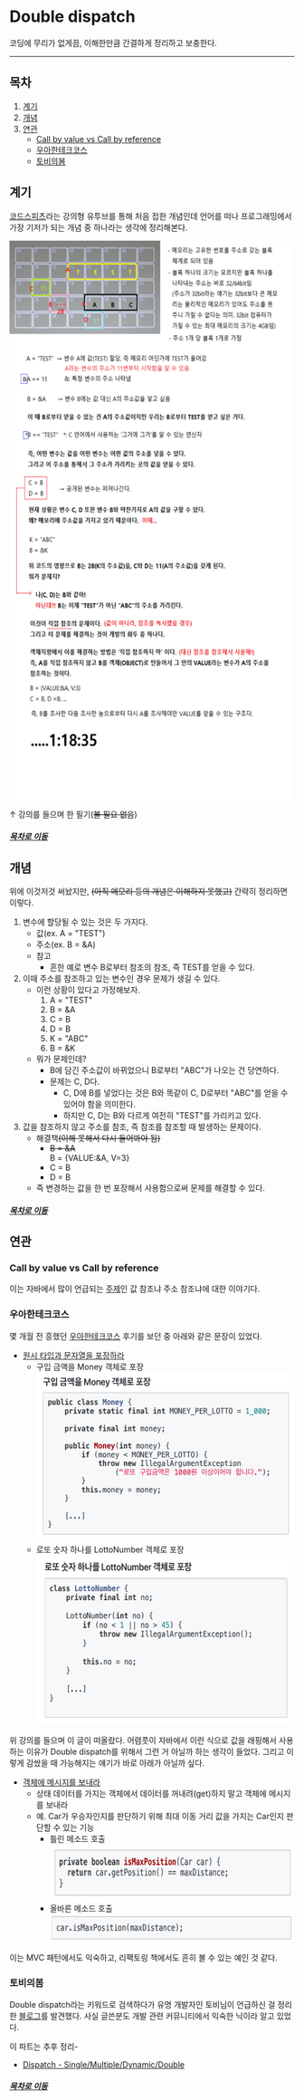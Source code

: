 Double dispatch
=====
코딩에 무리가 없게끔, 이해한만큼 간결하게 정리하고 보충한다.
- - -
## 목차
1. [계기](#계기)
2. [개념](#개념)
3. [연관](#연관)
	* [Call by value vs Call by reference](#Call-by-value-vs-Call-by-reference)
	* [우아한테크코스](#우아한테크코스)
	* [토비의봄](#토비의봄)

## 계기
[코드스피츠](https://www.youtube.com/watch?v=0j_eGoF8Q98&t=4724s)라는 강의형 유투브를 통해 처음 접한 개념인데 언어를 떠나 프로그래밍에서 가장 기저가 되는 개념 중 하나라는 생각에 정리해본다.  

<img src="../../img/double_dispatch.png" width="500" height="1000"></br>
↑ 강의를 들으며 한 필기(~~볼 필요 없음~~)

##### [목차로 이동](#목차)

## 개념
위에 이것저것 써놨지만, ~~(아직 메모리 등의 개념은 이해하지 못했고)~~ 간략히 정리하면 이렇다. 

1. 변수에 할당될 수 있는 것은 두 가지다.
	* 값(ex. A = "TEST")
	* 주소(ex. B = &A)
	* 참고
		* 흔한 예로 변수 B로부터 참조의 참조, 즉 TEST를 얻을 수 있다.
2. 이때 주소를 참조하고 있는 변수인 경우 문제가 생길 수 있다.
	* 이런 상황이 있다고 가정해보자.
		1. A = "TEST" 
		2. B = &A
		3. C = B
		4. D = B
		5. K = "ABC"
		6. B = &K
	* 뭐가 문제인데?
		* B에 담긴 주소값이 바뀌었으니 B로부터 "ABC"가 나오는 건 당연하다.
		* 문제는 C, D다.
			* C, D에 B를 넣었다는 것은 B와 똑같이 C, D로부터 "ABC"를 얻을 수 있어야 함을 의미한다.
			* 하지만 C, D는 B와 다르게 여전히 "TEST"를 가리키고 있다.
3. 값을 참조하지 않고 주소를 참조, 즉 참조를 참조할 때 발생하는 문제이다.
	* 해결책~~(이해 못해서 다시 들어봐야 됨)~~
		* ~~B = &A~~  
		B = {VALUE:&A, V=3}
		* C = B
		* D = B
	* 즉 변경하는 값을 한 번 포장해서 사용함으로써 문제를 해결할 수 있다.

##### [목차로 이동](#목차)
	
## 연관
### Call by value vs Call by reference
이는 자바에서 많이 언급되는 [주제](https://github.com/nara1030/ThisIsJava/blob/master/docs/%EB%B3%80%EC%88%98%EC%99%80%20%ED%83%80%EC%9E%85.md)인 값 참조냐 주소 참조냐에 대한 이야기다.

### 우아한테크코스
몇 개월 전 흥했던 [우아한테크코스](http://woowabros.github.io/woowabros/2019/05/02/techcourse.html) 후기를 보던 중 아래와 같은 문장이 있었다.  

* [원시 타입과 문자열을 포장하라](http://woowabros.github.io/files/2019-05-02/precourse_3rd_feedback.pdf)
	* 구입 금액을 Money 객체로 포장  
	<img src="../../img/wrapper_Money.png" width="480" height="300"></br>
	* 로또 숫자 하나를 LottoNumber 객체로 포장  
	<img src="../../img/wrapper_LottoNumber.png" width="480" height="300"></br>

위 강의를 들으며 이 글이 떠올랐다. 어렴풋이 자바에서 이런 식으로 값을 래핑해서 사용하는 이유가 Double dispatch를 위해서 그런 거 아닐까 하는 생각이 들었다. 그리고 이렇게 감쌌을 때 가능해지는 얘기가 바로 아래가 아닐까 싶다.  

* [객체에 메시지를 보내라](http://woowabros.github.io/files/2019-05-02/precourse_2nd_feedback.pdf)
	* 상태 데이터를 가지는 객체에서 데이터를 꺼내려(get)하지 말고 객체에 메시지를 보내라
	* 예. Car가 우승자인지를 판단하기 위해 최대 이동 거리 값을 가지는 Car인지 판단할 수 있는 기능
		* 틀린 메소드 호출  
		<img src="../../img/method_call_x.png" width="480" height="100"></br>
		* 올바른 메소드 호출  
		<img src="../../img/method_call_o.png" width="480" height="50"></br>

이는 MVC 패턴에서도 익숙하고, 리팩토링 책에서도 흔히 볼 수 있는 예인 것 같다.
		
### 토비의봄
Double dispatch라는 키워드로 검색하다가 유명 개발자인 토비님이 언급하신 걸 정리한 [블로그](https://multifrontgarden.tistory.com/133)를 발견했다. 사실 글쓴분도 개발 관련 커뮤니티에서 익숙한 닉이라 알고 있었다.  

이 파트는 추후 정리-

* [Dispatch - Single/Multiple/Dynamic/Double](http://codethataint.com/blog/single-dispatch-multiple-dispatch-dynamic-dispatch-double-dispatch/)

##### [목차로 이동](#목차)